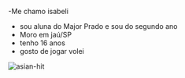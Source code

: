-Me chamo isabeli
- sou aluna do Major Prado e sou do segundo ano 
- Moro em jaú/SP
- tenho 16 anos
- gosto de jogar volei




![asian-hit](https://github.com/isabeliyasmin/isabeliyasmin/assets/169936944/f979479e-e8a8-4044-8cf6-97c04afad6c5)
